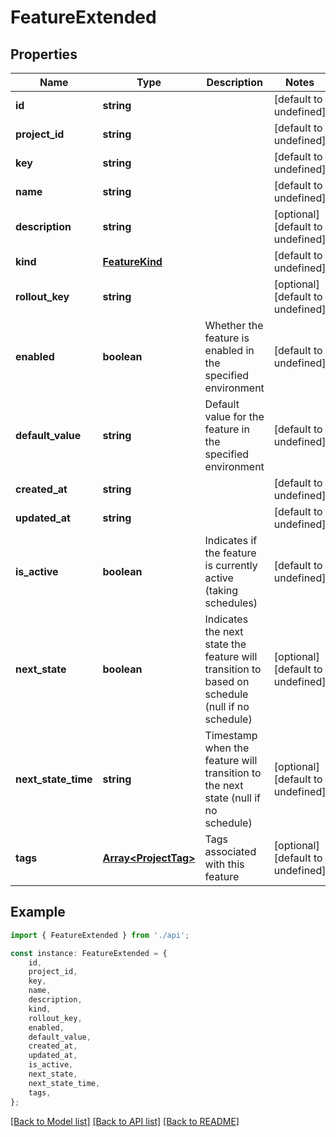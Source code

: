 # FeatureExtended


## Properties

Name | Type | Description | Notes
------------ | ------------- | ------------- | -------------
**id** | **string** |  | [default to undefined]
**project_id** | **string** |  | [default to undefined]
**key** | **string** |  | [default to undefined]
**name** | **string** |  | [default to undefined]
**description** | **string** |  | [optional] [default to undefined]
**kind** | [**FeatureKind**](FeatureKind.md) |  | [default to undefined]
**rollout_key** | **string** |  | [optional] [default to undefined]
**enabled** | **boolean** | Whether the feature is enabled in the specified environment | [default to undefined]
**default_value** | **string** | Default value for the feature in the specified environment | [default to undefined]
**created_at** | **string** |  | [default to undefined]
**updated_at** | **string** |  | [default to undefined]
**is_active** | **boolean** | Indicates if the feature is currently active (taking schedules) | [default to undefined]
**next_state** | **boolean** | Indicates the next state the feature will transition to based on schedule (null if no schedule) | [optional] [default to undefined]
**next_state_time** | **string** | Timestamp when the feature will transition to the next state (null if no schedule) | [optional] [default to undefined]
**tags** | [**Array&lt;ProjectTag&gt;**](ProjectTag.md) | Tags associated with this feature | [optional] [default to undefined]

## Example

```typescript
import { FeatureExtended } from './api';

const instance: FeatureExtended = {
    id,
    project_id,
    key,
    name,
    description,
    kind,
    rollout_key,
    enabled,
    default_value,
    created_at,
    updated_at,
    is_active,
    next_state,
    next_state_time,
    tags,
};
```

[[Back to Model list]](../README.md#documentation-for-models) [[Back to API list]](../README.md#documentation-for-api-endpoints) [[Back to README]](../README.md)
